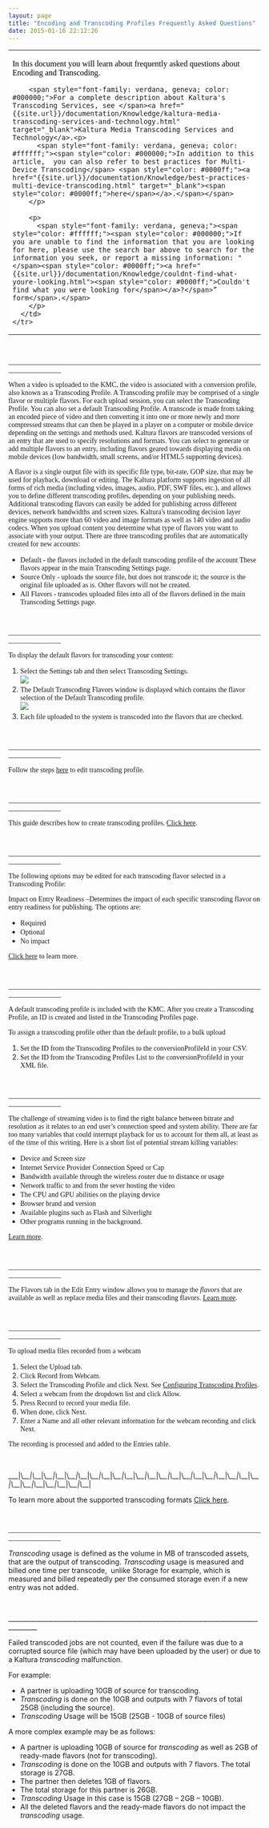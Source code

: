 ```yaml
---
layout: page
title: "Encoding and Transcoding Profiles Frequently Asked Questions"
date: 2015-01-16 22:12:26
---
```


<table border="0">
  <tbody>
    <tr style="background-color: #ffffff;">
      <td>
        <p>
          <span style="font-family: verdana, geneva; color: #000000;">In this document you will learn about frequently asked questions about Encoding and Transcoding. </span>
        </p>
        
        <span style="font-family: verdana, geneva; color: #000000;">For a complete description about Kaltura's Transcoding Services, see </span><a href="{{site.url}}/documentation/Knowledge/kaltura-media-transcoding-services-and-technology.html" target="_blank">Kaltura Media Transcoding Services and Technology</a>.<p>
          <span style="font-family: verdana, geneva; color: #ffffff;"><span style="color: #000000;">In addition to this article,  you can also refer to best practices for Multi-Device Transcoding</span> <span style="color: #0000ff;"><a href="{{site.url}}/documentation/Knowledge/best-practices-multi-device-transcoding.html" target="_blank"><span style="color: #0000ff;">here</span></a>.</span></span>
        </p>
        
        <p>
          <span style="font-family: verdana, geneva;"><span style="color: #ffffff;"><span style="color: #000000;">If you are unable to find the information that you are looking for here, please use the search bar above to search for the information you seek, or report a missing information: "</span><span style="color: #0000ff;"><a href="{{site.url}}/documentation/Knowledge/couldnt-find-what-youre-looking.html"><span style="color: #0000ff;">Couldn't find what you were looking for</span></a>?</span>” form</span>.</span>
        </p>
      </td>
    </tr>
  </tbody>
</table>

<span style="font-family: verdana, geneva;"> </span>

<span style="font-family: verdana, geneva;"></span>

<span style="font-family: verdana, geneva;">_______________________________________________________________________________________</span>

<span style="font-family: verdana, geneva;">When a video is uploaded to the KMC, the video is associated with a conversion profile, also known as a Transcoding Profile. A Transcoding profile may be comprised of a single flavor or multiple flavors. For each upload session, you can select the Transcoding Profile. You can also set a default Transcoding Profile. A transcode is made from taking an encoded piece of video and then converting it into one or more newly and more compressed streams that can then be played in a player on a computer or mobile device depending on the settings and methods used. Kaltura flavors are transcoded versions of an entry that are used to specify resolutions and formats. You can select to generate or add multiple flavors to an entry, including flavors geared towards displaying media on mobile devices (low bandwidth, small screens, and/or HTML5 supporting devices).</span>

<span style="font-family: verdana, geneva;">A flavor is a single output file with its specific file type, bit-rate, GOP size, that may be used for playback, download or editing. The Kaltura platform supports ingestion of all forms of rich media (including video, images, audio, PDF, SWF files, etc.), and allows you to define different transcoding profiles, depending on your publishing needs. Additional transcoding flavors can easily be added for publishing across different devices, network bandwidths and screen sizes. Kaltura's transcoding decision layer engine supports more than 60 video and image formats as well as 140 video and audio codecs. When you upload content you determine what type of flavors you want to associate with your output. There are three transcoding profiles that are automatically created for new accounts:    </span>

*   <span style="font-family: verdana, geneva;">Default - the flavors included in the default transcoding profile of the account These flavors appear in the main Transcoding Settings page.    </span>
*   <span style="font-family: verdana, geneva;">Source Only - uploads the source file, but does not transcode it; the source is the original file uploaded as is. Other flavors will not be created.    </span>
*   <span style="font-family: verdana, geneva;">All Flavors - transcodes uploaded files into all of the flavors defined in the main Transcoding Settings page.</span>

<span style="font-family: verdana, geneva;"> </span>

<span style="font-family: verdana, geneva;"></span>

<span style="font-family: verdana, geneva;">_______________________________________________________________________________________</span>

<span style="font-family: verdana, geneva;">To display the default flavors for transcoding your content:</span>

1.  <span style="font-family: verdana, geneva;">Select the<strong> </strong>Settings tab and then select Transcoding Settings.</span>  
    <span style="font-family: verdana, geneva;"><img src="../../assets/2021.img">
2.  <span style="font-family: verdana, geneva;">The Default Transcoding Flavors window is displayed which contains the flavor selection of the Default Transcoding profile.<br /><img src="../../assets/2022.img">
3.  <span style="font-family: verdana, geneva;">Each file uploaded to the system is transcoded into the flavors that are checked.</span>

<span style="font-family: verdana, geneva;"> </span>

<span style="font-family: verdana, geneva;"></span>

<span style="font-family: verdana, geneva;">_______________________________________________________________________________________</span>

<span style="font-family: verdana, geneva;">Follow the steps <a href="{{site.url}}/documentation/Knowledge/how-edit-transcoding-profile.html" target="_blank">here</a> to edit transcoding profile.</span>

<span style="font-family: verdana, geneva;"> </span>

<span style="font-family: verdana, geneva;"></span>

<span style="font-family: verdana, geneva;">_______________________________________________________________________________________</span>

<span style="font-family: verdana, geneva;">This guide describes how to create transcoding profiles. <a href="{{site.url}}/documentation/Knowledge/how-create-transcoding-profile.html" target="_blank">Click here</a>.</span>

<span style="font-family: verdana, geneva;"> </span>

<span style="font-family: verdana, geneva;"></span>

<span style="font-family: verdana, geneva;">_______________________________________________________________________________________</span>

<span style="font-family: verdana, geneva;">The following options may be edited for each transcoding flavor selected in a Transcoding Profile:</span>

<span style="font-family: verdana, geneva;">Impact on Entry Readiness –Determines the impact of each specific transcoding flavor on entry readiness for publishing. The options are:</span>

*   <span style="font-family: verdana, geneva;">Required</span>
*   <span style="font-family: verdana, geneva;">Optional</span>
*   <span style="font-family: verdana, geneva;">No impact</span>

<span style="font-family: verdana, geneva;"><a href="{{site.url}}/documentation/Knowledge/what-are-editing-options-flavors-transcoding-profile.html" target="_blank">Click here</a> to learn more.</span>

<span style="font-family: verdana, geneva;"> </span>

<span style="font-family: verdana, geneva;"></span>

<span style="font-family: verdana, geneva;">_______________________________________________________________________________________</span>

<span style="font-family: verdana, geneva;">A default transcoding profile is included with the KMC. After you create a Transcoding Profile, an ID is created and listed in the Transcoding Profiles page.</span>  
<span style="font-family: verdana, geneva;"></span>

<span style="font-family: verdana, geneva;">To assign a transcoding profile other than the default profile, to a bulk upload</span>

1.  <span style="font-family: verdana, geneva;">Set the ID from the Transcoding Profiles to the conversionProfileId in your CSV.</span>
2.  <span style="font-family: verdana, geneva;">Set the ID from the Transcoding Profiles List to the conversionProfileId in your XML file.</span>

<span style="font-family: verdana, geneva;"></span>

<span style="font-family: verdana, geneva;"> </span>

<span style="font-family: verdana, geneva;"></span>

<span style="font-family: verdana, geneva;">_______________________________________________________________________________________</span>

<span style="font-family: verdana, geneva;">The challenge of streaming video is to find the right balance between bitrate and resolution as it relates to an end user’s connection speed and system ability. There are far too many variables that could interrupt playback for us to account for them all, at least as of the time of this writing. Here is a short list of potential stream killing variables:</span>

*   <span style="font-family: verdana, geneva;">Device and Screen size</span>
*   <span style="font-family: verdana, geneva;">Internet Service Provider Connection Speed or Cap</span>
*   <span style="font-family: verdana, geneva;">Bandwidth available through the wireless router due to distance or usage</span>
*   <span style="font-family: verdana, geneva;">Network traffic to and from the sever hosting the video</span>
*   <span style="font-family: verdana, geneva;">The CPU and GPU abilities on the playing device</span>
*   <span style="font-family: verdana, geneva;">Browser brand and version</span>
*   <span style="font-family: verdana, geneva;">Available plugins such as Flash and Silverlight</span>
*   <span style="font-family: verdana, geneva;">Other programs running in the background.</span>

<span style="font-family: verdana, geneva;"><a href="{{site.url}}/documentation/Knowledge/best-practices-multi-device-transcoding.html" target="_blank">Learn more</a>.</span>

<span style="font-family: verdana, geneva;"> </span>

<span style="font-family: verdana, geneva;"></span><span style="font-family: verdana, geneva;"></span>

<span style="font-family: verdana, geneva;">_______________________________________________________________________________________</span>

<span style="font-family: verdana, geneva;">The Flavors tab in the Edit Entry window allows you to manage the <em>flavors</em> that are available as well as replace media files and their transcoding flavors. <a href="{{site.url}}/documentation/Knowledge/how-use-flavors-tab.html" target="_blank">Learn more</a>.</span>

<span style="font-family: verdana, geneva;"> </span>

<span style="font-family: verdana, geneva;"></span>

<span style="font-family: verdana, geneva;">_______________________________________________________________________________________</span>

<span style="font-family: verdana, geneva;">To upload media files recorded from a webcam</span>

1.  <span style="font-family: verdana, geneva;">Select the Upload tab.</span>
2.  <span style="font-family: verdana, geneva;">Click Record from Webcam.</span>
3.  <span style="font-family: verdana, geneva;">Select the Transcoding Profile and click Next. See <a href="https://portal.kaltura.com/community-team/Shared%20Documents/Knowledge%20Management/Work%20in%20Progress/Kaltura%20Management%20Console%20(KMC)/KMC_UserManual_WIP.docx#_Configuring__Transcoding">Configuring Transcoding Profiles</a>.</span>
4.  <span style="font-family: verdana, geneva;">Select a webcam from the dropdown list and click Allow.</span>
5.  <span style="font-family: verdana, geneva;">Press Record to record your media file.</span>
6.  <span style="font-family: verdana, geneva;">When done, click Next.</span>
7.  <span style="font-family: verdana, geneva;">Enter a Name and all other relevant information for the webcam recording and click Next.</span>

<span style="font-family: verdana, geneva;">The recording is processed and added to the Entries table.</span>

<span style="font-family: verdana, geneva;"> </span> 



\_\_\_|\\_\_\_|\\_\_\_|\\_\_\_|\\_\_\_|\\_\_\_|\\_\_\_|\\_\_\_|\\_\_\_|\\_\_\_|\\_\_\_|\\_\_\_|\\_\_\_|\\_\_\_|\\_\_\_|\\_\_\_|\\_\_\_|\\_\_\_|\\_\_\_|\\_\_\_|\\_\_\_|\\_\_\_|\\_\_\_|\\_\_\_|\\_\_\_|\\_\_\_|\\_\_\_|\\_\_\_|\\___|

To learn more about the supported transcoding formats <a href="{{site.url}}/documentation/Knowledge/what-are-supported-transcoding-formats-saas-edition.html" target="_blank">Click here</a>.

<span style="font-family: verdana, geneva;"> </span>

<span style="font-family: verdana, geneva;"></span><span style="font-family: verdana, geneva;"></span>

<span style="font-family: verdana, geneva;">_______________________________________________________________________________________</span>

<p class="p1">
  <span class="s1"><em>Transcoding </em></span><span class="s2">usage is defined as the volume in MB of transcoded assets, that are the output of transcoding. </span><span class="s1"><em>Transcoding </em></span><span class="s2">usage is measured and billed one time per transcode,  unlike Storage for example, which is measured and billed repeatedly per the consumed storage even if a new entry was not added. </span>
</p>

<p class="p1">
  <br /><span class="s2"></span>
</p>

<span style="font-family: verdana, geneva;"></span><span style="font-family: verdana, geneva;"></span>

<p class="p2">
  <span class="s1">_______________________________________________________________________________________</span>
</p>

<p class="p1">
  <span class="s1">Failed transcoded</span><span class="s2"> jobs</span><span class="s1"> are not counted, even if the failure was due to a corrupted source file (which may have been uploaded by the user) or due to a Kaltura </span><span class="s3"><em>transcoding </em></span><span class="s1">malfunction.</span>
</p>

<p class="p1">
  <span class="s1">For example:</span>
</p>

<ul class="ul1">
  <li class="li1">
    <span class="s1">A partner is uploading 10GB of source for transcoding.</span>
  </li>
  <li class="li1">
    <span class="s4"></span><span class="s3"><em>Transcoding </em></span><span class="s1">is done on the 10GB and outputs with 7 flavors of total 25GB (including the source).</span>
  </li>
  <li class="li1">
    <span class="s4"></span><span class="s3"><em>Transcoding </em></span><span class="s1">Usage will be 15GB (25GB - 10GB of source files)</span>
  </li>
</ul>

<p class="p1">
  <span class="s1">A more complex example may be as follows:</span>
</p>

<ul class="ul1">
  <li class="li1">
    <span class="s1">A partner is uploading 10GB of source for </span><span class="s3"><em>transcoding </em></span><span class="s1">as well as 2GB of ready-made flavors (not for transcoding).</span>
  </li>
  <li class="li1">
    <span class="s4"></span><span class="s3"><em>Transcoding </em></span><span class="s1">is done on the 10GB and outputs with 7 flavors. The total storage is 27GB.</span>
  </li>
  <li class="li1">
    <span class="s1">The partner then deletes 1GB of flavors.</span>
  </li>
  <li class="li1">
    <span class="s1">The total storage for this partner is 26GB.</span>
  </li>
  <li class="li1">
    <span class="s4"></span><span class="s3"><em>Transcoding </em></span><span class="s1">Usage in this case is 15GB (27GB – 2GB – 10GB).</span>
  </li>
  <li class="li1">
    <span class="s1">All the deleted flavors and the ready-made flavors do not impact the </span><span class="s3"><em>transcoding </em></span><span class="s1">usage.</span>
  </li>
</ul>

<span style="color: #888888;"></span>